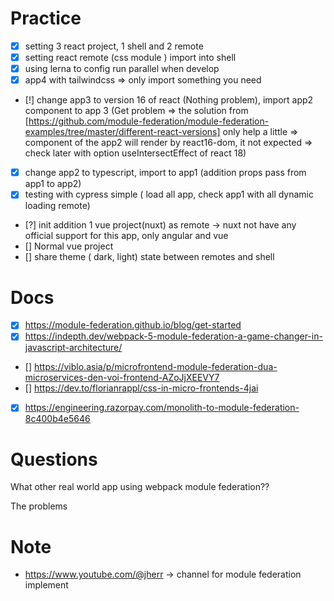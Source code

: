 # Practice

- [x] setting 3 react project, 1 shell and 2 remote
- [x] setting react remote (css module ) import into shell
- [x] using lerna to config run parallel when develop
- [x] app4 with tailwindcss => only import something you need
- [!] change app3 to version 16 of react (Nothing problem), import app2 component to app 3 (Get problem => the solution from [https://github.com/module-federation/module-federation-examples/tree/master/different-react-versions] only help a little => component of the app2 will render by react16-dom, it not expected => check later with option useIntersectEffect of react 18)
- [x] change app2 to typescript, import to app1 (addition props pass from app1 to app2)
- [x] testing with cypress simple ( load all app, check app1 with all dynamic loading remote)
- [?] init addition 1 vue project(nuxt) as remote -> nuxt not have any official support for this app, only angular and vue
- [] Normal vue project
- [] share theme ( dark, light) state between remotes and shell

# Docs

- [x] https://module-federation.github.io/blog/get-started
- [x] https://indepth.dev/webpack-5-module-federation-a-game-changer-in-javascript-architecture/
- [] https://viblo.asia/p/microfrontend-module-federation-dua-microservices-den-voi-frontend-AZoJjXEEVY7
- [] https://dev.to/florianrappl/css-in-micro-frontends-4jai
- [x] https://engineering.razorpay.com/monolith-to-module-federation-8c400b4e5646

# Questions

What other real world app using webpack module federation??

The problems

# Note

- https://www.youtube.com/@jherr -> channel for module federation implement
